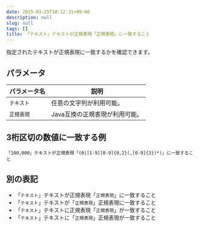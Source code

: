 ```yaml
---
date: 2015-03-25T18:12:31+09:00
description: null
slug: null
tags: []
title: 「テキスト」テキストが正規表現「正規表現」に一致すること
---
```


指定されたテキストが正規表現に一致するかを確認できます。

## パラメータ

パラメータ名 | 説明
------|---------
`テキスト` | 任意の文字列が利用可能。
`正規表現` | Java互換の正規表現が利用可能。

## 3桁区切の数値に一致する例

```
「100,000」テキストが正規表現「(0|[1-9][0-9]{0,2}(,[0-9]{3})*)」に一致すること
```

## 別の表記

*  「`テキスト`」テキストが正規表現「`正規表現`」に一致すること
*  「`テキスト`」テキストが「`正規表現`」正規表現に一致すること
*  「`テキスト`」テキストに正規表現「`正規表現`」が一致すること
*  「`テキスト`」テキストに「`正規表現`」正規表現が一致すること
